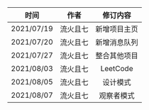 |时间|作者|修订内容|
|------|------|:------:|
|2021/07/19|流火且七|新增项目主页|
|2021/07/20|流火且七|新增消息队列|
|2021/07/27|流火且七|整合其他项目|
|2021/08/03|流火且七|LeetCode|
|2021/08/05|流火且七|设计模式|
|2021/08/07|流火且七|观察者模式|